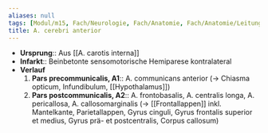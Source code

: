 ```yaml
---
aliases: null
tags: [Modul/m15, Fach/Neurologie, Fach/Anatomie, Fach/Anatomie/Leitungsbahn/Arterie]
title: A. cerebri anterior
---
```

- **Ursprung**:: Aus [[A. carotis interna]]
- **Infarkt**:: Beinbetonte sensomotorische Hemiparese kontralateral
- **Verlauf**
	1. **Pars precommunicalis, A1**:: A. communicans anterior (→ Chiasma opticum, Infundibulum, [[Hypothalamus]])
	2. **Pars postcommunicalis, A2**:: A. frontobasalis, A. centralis longa, A. pericallosa, A. callosomarginalis (→ [[Frontallappen]] inkl. Mantelkante, Parietallappen, Gyrus cinguli, Gyrus frontalis superior et medius, Gyrus prä- et postcentralis, Corpus callosum)